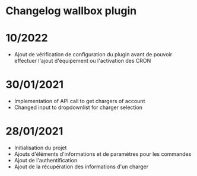 # Changelog wallbox plugin

# 10/2022
- Ajout de vérification de configuration du plugin avant de pouvoir effectuer l'ajout d'équipement ou l'activation des CRON

# 30/01/2021
- Implementation of API call to get chargers of account
- Changed input to dropdownlist for charger selection

# 28/01/2021

- Initialisation du projet
- Ajouts d'éléments d'informations et de paramètres pour les commandes
- Ajout de l'authentification
- Ajout de la récupération des informations d'un charger
